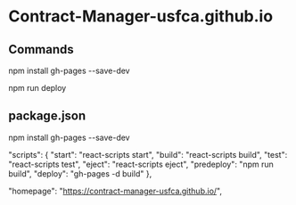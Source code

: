 # Contract-Manager-usfca.github.io

## Commands
npm install gh-pages --save-dev

npm run deploy

## package.json
npm install gh-pages --save-dev

"scripts": {
    "start": "react-scripts start",
    "build": "react-scripts build",
    "test": "react-scripts test",
    "eject": "react-scripts eject",
    "predeploy": "npm run build",
    "deploy": "gh-pages -d build"
  },

"homepage": "https://contract-manager-usfca.github.io/",
